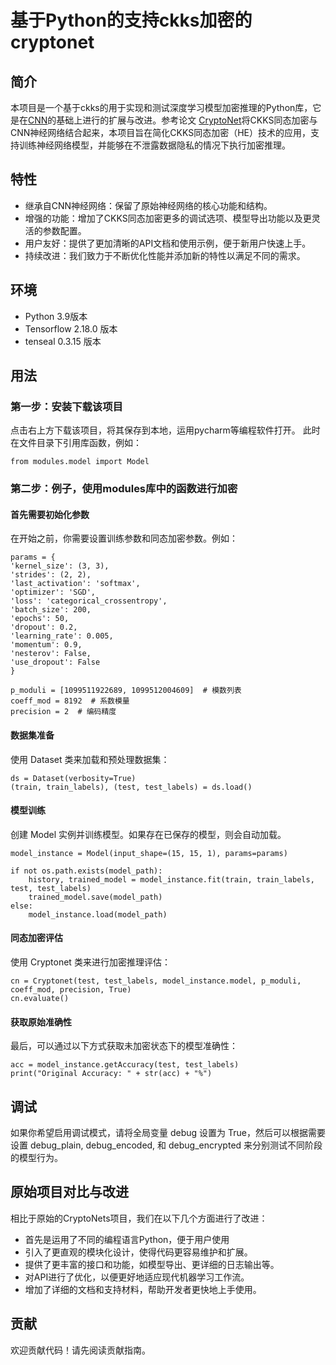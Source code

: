 # 基于Python的支持ckks加密的cryptonet

## 简介
本项目是一个基于ckks的用于实现和测试深度学习模型加密推理的Python库，它是在[CNN](https://poloclub/cnn-explainer)的基础上进行的扩展与改进。参考论文 [CryptoNet](https://proceedings.mlr.press/v48/gilad-bachrach16.pdf)将CKKS同态加密与CNN神经网络结合起来，本项目旨在简化CKKS同态加密（HE）技术的应用，支持训练神经网络模型，并能够在不泄露数据隐私的情况下执行加密推理。

## 特性
- 继承自CNN神经网络：保留了原始神经网络的核心功能和结构。
- 增强的功能：增加了CKKS同态加密更多的调试选项、模型导出功能以及更灵活的参数配置。
- 用户友好：提供了更加清晰的API文档和使用示例，便于新用户快速上手。
- 持续改进：我们致力于不断优化性能并添加新的特性以满足不同的需求。

## 环境
- Python 3.9版本
- Tensorflow 2.18.0 版本
- tenseal 0.3.15 版本

## 用法
### 第一步：安装下载该项目

点击右上方下载该项目，将其保存到本地，运用pycharm等编程软件打开。
此时在文件目录下引用库函数，例如：

    from modules.model import Model

### 第二步：例子，使用modules库中的函数进行加密

#### 首先需要初始化参数
在开始之前，你需要设置训练参数和同态加密参数。例如：

    params = {
    'kernel_size': (3, 3),
    'strides': (2, 2),
    'last_activation': 'softmax',
    'optimizer': 'SGD',
    'loss': 'categorical_crossentropy',
    'batch_size': 200,
    'epochs': 50,
    'dropout': 0.2,
    'learning_rate': 0.005,
    'momentum': 0.9,
    'nesterov': False,
    'use_dropout': False
    }

    p_moduli = [1099511922689, 1099512004609]  # 模数列表
    coeff_mod = 8192  # 系数模量
    precision = 2  # 编码精度

#### 数据集准备
使用 Dataset 类来加载和预处理数据集：

    ds = Dataset(verbosity=True)
    (train, train_labels), (test, test_labels) = ds.load()

#### 模型训练
创建 Model 实例并训练模型。如果存在已保存的模型，则会自动加载。

    model_instance = Model(input_shape=(15, 15, 1), params=params)

    if not os.path.exists(model_path):
        history, trained_model = model_instance.fit(train, train_labels, test, test_labels)
        trained_model.save(model_path)
    else:
        model_instance.load(model_path)

#### 同态加密评估
使用 Cryptonet 类来进行加密推理评估：

    cn = Cryptonet(test, test_labels, model_instance.model, p_moduli, coeff_mod, precision, True)
    cn.evaluate()

#### 获取原始准确性
最后，可以通过以下方式获取未加密状态下的模型准确性：

    acc = model_instance.getAccuracy(test, test_labels)
    print("Original Accuracy: " + str(acc) + "%")

## 调试
如果你希望启用调试模式，请将全局变量 debug 设置为 True，然后可以根据需要设置 debug_plain, debug_encoded, 和 debug_encrypted 来分别测试不同阶段的模型行为。

## 原始项目对比与改进
相比于原始的CryptoNets项目，我们在以下几个方面进行了改进：

- 首先是运用了不同的编程语言Python，便于用户使用
- 引入了更直观的模块化设计，使得代码更容易维护和扩展。
- 提供了更丰富的接口和功能，如模型导出、更详细的日志输出等。
- 对API进行了优化，以便更好地适应现代机器学习工作流。
- 增加了详细的文档和支持材料，帮助开发者更快地上手使用。

## 贡献
欢迎贡献代码！请先阅读贡献指南。
